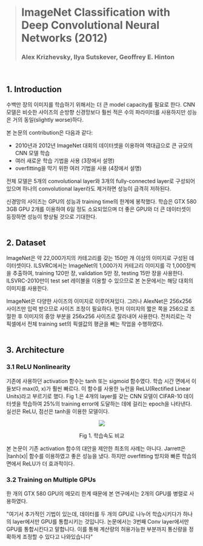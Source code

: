 > # ImageNet Classification with Deep Convolutional Neural Networks (2012)
> ### Alex Krizhevsky, Ilya Sutskever, Geoffrey E. Hinton
</br>

## 1. Introduction
수백만 장의 이미지를 학습하기 위해서는 더 큰 model capacity를 필요로 한다.
CNN 모델은 비슷한 사이즈의 순방향 신경망보다 훨씬 적은 수의 파라미터를 사용하지만 성능은 거의 동일(slightly worse)하다.

본 논문의 contribution은 다음과 같다:
- 2010년과 2012년 ImageNet 대회의 데이터셋을 이용하여 역대급으로 큰 규모의 CNN 모델 학습
- 여러 새로운 학습 기법을 사용 (3장에서 설명)
- overfitting을 막기 위한 여러 기법을 사용 (4장에서 설명)

전체 모델은 5개의 convolutional layer와 3개의 fully-connected layer로 구성되어 있으며 하나의 convolutional layer라도 제거하면 성능이 급격히 저하된다.

신경망의 사이즈는 GPU의 성능과 training time의 한계에 봉착했다. 학습은 GTX 580 3GB GPU 2개를 이용하여 6일 정도 소요되었으며 더 좋은 GPU와 더 큰 데이터셋이 등장하면 성능이 향상될 것으로 기대한다.
</br>
</br>

## 2. Dataset
ImageNet은 약 22,000가지의 카테고리를 갖는 150만 개 이상의 이미지로 구성된 데이터셋이다.
ILSVRC에서는 ImageNet의 1,000가지 카테고리 이미지를 각 1,000장씩을 추출하여, training 120만 장, validation 5만 장, testing 15만 장을 사용한다.
ILSVRC-2010만이 test set 레이블을 이용할 수 있으므로 본 논문에서는 해당 대회의 이미지를 사용한다.</br>

ImageNet은 다양한 사이즈의 이미지로 이루어져있다. 그러나 AlexNet은 256x256 사이즈만 입력 받으므로 사이즈 조정이 필요하다.
먼저 이미지의 짧은 쪽을 256으로 조절한 후 이미지의 중앙 부분을 256x256 사이즈로 잘라내어 사용한다.
전처리로는 각 픽셀에서 전체 training set의 픽셀값의 평균을 빼는 작업을 수행하였다.
</br>
</br>

## 3. Architecture
### 3.1 ReLU Nonlinearity
기존에 사용하던 activation 함수는 tanh 또는 sigmoid 함수였다. 학습 시간 면에서 이들보다 max(0, x)가 훨씬 빠르다. 이 함수를 사용한 뉴런을 ReLU(Rectified Linear Units)라고 부르기로 했다. Fig 1.은 4개의 layer를 갖는 CNN 모델이 CIFAR-10 데이터셋을 학습하여 25%의 training error에 도달하는 데에 걸리는 epoch을 나타낸다. 실선은 ReLU, 점선은 tanh을 이용한 모델이다.


<p align="center"><img src="https://user-images.githubusercontent.com/86872735/155063648-90cbf655-65ca-483a-90f0-568672d9e77a.png" align="center"></p>
<p align="center">Fig 1. 학습속도 비교 </p>


본 논문이 기존 activation 함수의 대안을 제안한 최초의 사례는 아니다. Jarrett은 |tanh(x)| 함수를 이용하였고 좋은 성능을 냈다. 하지만 overfitting 방지와 빠른 학습의 면에서 ReLU가 더 효과적이다.


### 3.2 Training on Multiple GPUs
한 개의 GTX 580 GPU의 메모리 한계 때문에 본 연구에서는 2개의 GPU를 병렬로 사용하였다. 

"여기서 추가적인 기법이 있는데, 데이터를 두 개의 GPU로 나누어 학습시키다가 하나의 layer에서만 GPU를 통합시키는 것입니다. 논문에서는 3번째 Conv layer에서만 GPU를 통합시킨다고 말합니다. 이를 통해 계산량의 허용가능한 부분까지 통신량을 정확하게 조정할 수 있다고 나와있습니다"




